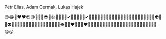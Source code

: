 Petr Elias, Adam Cermak, Lukas Hajek

😊😂🤣❤❤😍😘🐱‍👤🎂😎🙌👍💕🤞🎂🤳✔🐱‍👓🐱‍👓💖✔🤢😑😣😋🥰🤩🤩😫😪😴😕😖🤤😦😩🥵🤕😈🤓😺👾😺😺👽💩😺👽🐯🐱🐺🦄🦍🦍🐒🦄🦗🦟🐜🦟🐌🐛🧞‍♀️👀👁🦗👩‍❤️‍💋‍👩👨‍❤️‍👨👨‍👩‍👧🙄🐒🐆🐃🦍🤬😨🥳😱🤪🤒🥺😑😶😍🤗😚😔😓😜
😋😚
